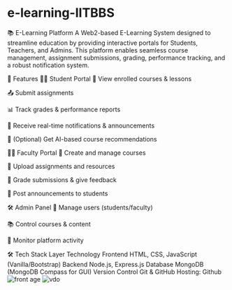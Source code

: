 # e-learning-IITBBS
📚 E-Learning Platform
A Web2-based E-Learning System designed to streamline education by providing interactive portals for Students, Teachers, and Admins. This platform enables seamless course management, assignment submissions, grading, performance tracking, and a robust notification system.

🚀 Features
🧑‍🎓 Student Portal
📖 View enrolled courses & lessons

📤 Submit assignments

📊 Track grades & performance reports

📨 Receive real-time notifications & announcements

🤖 (Optional) Get AI-based course recommendations

👨‍🏫 Faculty Portal
📝 Create and manage courses

📁 Upload assignments and resources

🧮 Grade submissions & give feedback

📢 Post announcements to students

🛠️ Admin Panel
👥 Manage users (students/faculty)

📚 Control courses & content

🧾 Monitor platform activity



🛠 Tech Stack
Layer	Technology
Frontend	HTML, CSS, JavaScript (Vanilla/Bootstrap)
Backend	Node.js, Express.js
Database	MongoDB (MongoDB Compass for GUI)
Version Control	Git & GitHub
Hosting:	Github
![front age](https://github.com/user-attachments/assets/c4233030-9475-40ec-87c4-b0e2f9df80aa)
![vdo](https://github.com/user-attachments/assets/d684ffb6-65b8-4ee4-a472-3634021152db)


